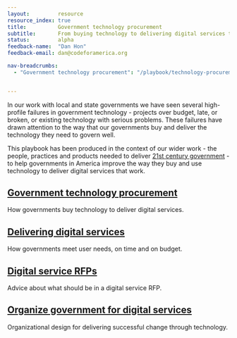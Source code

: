 ```yaml
---
layout: 		resource
resource_index: true
title: 			Government technology procurement
subtitle: 		From buying technology to delivering digital services that work.
status: 		alpha
feedback-name: 	"Dan Hon"
feedback-email:	dan@codeforamerica.org

nav-breadcrumbs:
  - "Government technology procurement": "/playbook/technology-procurement/"


---
```


In our work with local and state governments we have seen several high-profile failures in government technology - projects over budget, late, or broken, or existing technology with serious problems. These failures have drawn attention to the way that our governments buy and deliver the technology they need to govern well. 

This playbook has been produced in the context of our wider work - the people, practices and products needed to deliver [21st century government](/governments/principles/) - to help governments in America improve the way they buy and use technology to deliver digital services that work.

## [Government technology procurement](/playbooks/technology-procurement/background/)

How governments buy technology to deliver digital services. 

## [Delivering digital services](/playbooks/technology-procurement/delivering-digital-services/)

How governments meet user needs, on time and on budget. 

## [Digital service RFPs](/playbooks/technology-procurement/digital-service-rfps/)

Advice about what should be in a digital service RFP.

## [Organize government for digital services](/playbooks/technology-procurement/organize-government-for-digital-services/)

Organizational design for delivering successful change through technology.
